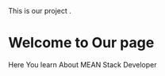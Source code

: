 <!DOCTYPE html>
<html lang="en">
<head>
    <meta charset="UTF-8">
    <meta http-equiv="X-UA-Compatible" content="IE=edge">
    <meta name="viewport" content="width=device-width, initial-scale=1.0">
    <title>Document</title>
</head>
<body>
    This is our project . 
    <h1> Welcome to Our page </h1>
    <p>Here You learn About MEAN Stack Developer </p>
</body>
</html>
